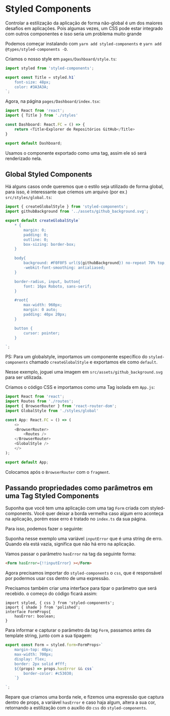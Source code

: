 # Styled Components

Controlar a estilização da aplicação de forma não-global é um dos maiores desafios em aplicações. Pois algumas vezes, um CSS pode estar integrado com outros componentes e isso seria um problema muito grande

Podemos começar instalando com `yarn add styled-components` e `yarn add @types/styled-components -D`.

Criamos o nosso style em `pages/Dashboard/style.ts`:

```typescript
import styled from 'styled-components';

export const Title = styled.h1`
    font-size: 48px;
    color: #3A3A3A;
`;
```
Agora, na página `pages/Dashboard/index.tsx`:

```typescript
import React from 'react';
import { Title } from './styles'

const Dashboard: React.FC = () => {
    return <Title>Explorer de Repositórios GitHub</Title>
}

export default Dashboard;
```

Usamos o componente exportado como uma tag, assim ele só será renderizado nela.

## Global Styled Components

Há alguns casos onde queremos que o estilo seja utilizado de forma global, para isso, é interessante que criemos um arquivo (por ex.) `src/styles/global.ts`:

```typescript
import { createGlobalStyle } from 'styled-components';
import githubBackground from '../assets/github_background.svg';

export default createGlobalStyle`
    * {
        margin: 0;
        padding: 0;
        outline: 0;
        box-sizing: border-box;
    }

    body{
        background: #F0F0F5 url(${githubBackground}) no-repeat 70% top;
        -webkit-font-smoothing: antialiased;
    }

    border-radius, input, button{
        font: 16px Roboto, sans-serif;
    }

    #root{
        max-width: 960px;
        margin: 0 auto;
        padding: 40px 20px;
    }

    button {
        cursor: pointer;
    }

`;
```

PS: Para um globalstyle, importamos um componente específico do `styled-components` chamado `createGlobalStyle` e exportamos ele como `default`.

Nesse exemplo, joguei uma imagem em `src/assets/github_background.svg` para ser utilizada.

Criamos o código CSS e importamos como uma Tag isolada em `App.js`:

```typescript
import React from 'react';
import Routes from './routes';
import { BrowserRouter } from 'react-router-dom';
import GlobalStyle from './styles/global'

const App: React.FC = () => (
    <>
    <BrowserRouter>
        <Routes />
    </BrowserRouter>
    <GlobalStyle />
    </>
);

export default App;
```

Colocamos após o `BrowserRouter` com o `fragment`.

## Passando propriedades como parâmetros em uma Tag Styled Components

Suponha que você tem uma aplicação com uma tag `Form` criada com styled-components. Você quer deixar a borda vermelha caso algum erro aconteça na aplicação, porém esse erro é tratado no `index.ts` da sua página.

Para isso, podemos fazer o seguinte:

Suponha nesse exemplo uma variável `inputError` que é uma string de erro. Quando ela está vazia, significa que não há erro na aplicação.

Vamos passar o parâmetro `hasError` na tag da seguinte forma:

```HTML
<Form hasError={!!inputError} ></Form>
```

Agora precisamos importar do `styled-components` o `css`, que é responsável por podermos usar css dentro de uma expressão.

Precisamos também criar uma interface para tipar o parâmetro que será recebido. o começo do código ficará assim:

```
import styled, { css } from 'styled-components';
import { shade } from 'polished';
interface FormProps{
    hasError: boolean;
}
```

Para informar e capturar o parâmetro da tag `Form`, passamos antes da template string, junto com a sua tipagem:

```javascript
export const Form = styled.form<FormProps>`
    margin-top: 40px;
    max-width: 700px;
    display: flex;
    border: 2px solid #fff;
    ${(props) => props.hasError && css`
        border-color: #c53030;
    `}

`;
```

Repare que criamos uma borda nele, e fizemos uma expressão que captura dentro de props, a variável `hasError` e caso haja algum, altera a sua cor, retornando a estilização com o auxílio do `css` do `styled-components`.